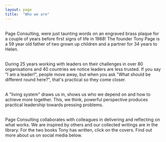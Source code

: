 ```yaml
---
layout: page
title:  "Who we are"
---
```


<br>
Page Consulting, were just taunting words on an engraved brass plaque for a couple of years before first signs of life in 1988! The founder Tony Page is a 59 year old father of two grown up children and a partner for 34 years to Helen.<br><br>

During 25 years working with leaders on their challenges in over 80 organisations and 40 countries we notice leaders are less trusted. If you say "I am a leader!", people move away, but when you ask "What should be different round here?", that's practical so they come closer.<br><br>

A "living system" draws us in, shows us who we depend on and how to achieve more together. This, we think, powerful perspective produces practical leadership towards pressing problems.<br><br>

Page Consulting collaborates with colleagues in delivering and reflecting on what works. We are inspired by others and our collected writings are in the library. For the two books Tony has written, click on the covers. Find out more about us on social media below.<br><br>